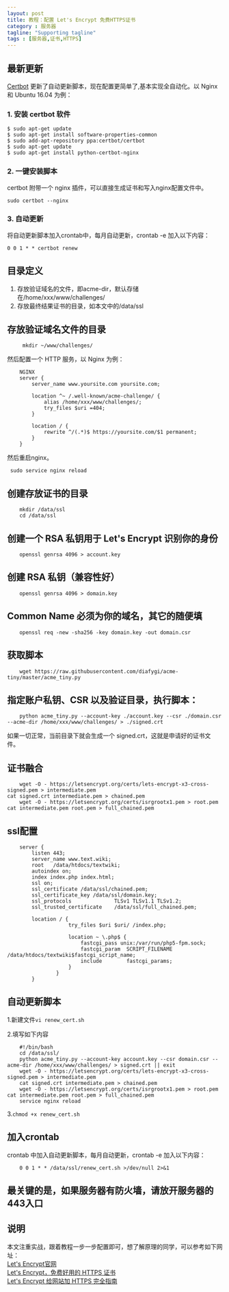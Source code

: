 ```yaml
---
layout: post
title: 教程：配置 Let's Encrypt 免费HTTPS证书
category : 服务器
tagline: "Supporting tagline"
tags : [服务器,证书,HTTPS]
---
```

## 最新更新
[Certbot](https://certbot.eff.org) 更新了自动更新脚本，现在配置更简单了,基本实现全自动化。以 Nginx 和 Ubuntu 16.04 为例：

### 1. 安装 certbot 软件

```
$ sudo apt-get update
$ sudo apt-get install software-properties-common
$ sudo add-apt-repository ppa:certbot/certbot
$ sudo apt-get update
$ sudo apt-get install python-certbot-nginx 
```

### 2. 一键安装脚本
certbot 附带一个 nginx 插件，可以直接生成证书和写入nginx配置文件中。

```
sudo certbot --nginx
```

### 3. 自动更新
将自动更新脚本加入crontab中，每月自动更新，crontab -e 加入以下内容：

```
0 0 1 * * certbot renew
```


## 目录定义
1. 存放验证域名的文件，即acme-dir，默认存储在/home/xxx/www/challenges/
2. 存放最终结果证书的目录，如本文中的/data/ssl

## 存放验证域名文件的目录

```
     mkdir ~/www/challenges/
```    

然后配置一个 HTTP 服务，以 Nginx 为例：

```
    NGINX
    server {
        server_name www.yoursite.com yoursite.com;

        location ^~ /.well-known/acme-challenge/ {
            alias /home/xxx/www/challenges/;
            try_files $uri =404;
        }

        location / {
            rewrite ^/(.*)$ https://yoursite.com/$1 permanent;
        }
    }
``` 
 
然后重启nginx。
```  
 sudo service nginx reload
```
 
## 创建存放证书的目录

```
    mkdir /data/ssl
    cd /data/ssl
```

## 创建一个 RSA 私钥用于 Let's Encrypt 识别你的身份

```    
    openssl genrsa 4096 > account.key
```

## 创建 RSA 私钥（兼容性好）

```
    openssl genrsa 4096 > domain.key
```

## Common Name 必须为你的域名，其它的随便填

```
    openssl req -new -sha256 -key domain.key -out domain.csr
```

## 获取脚本

```
    wget https://raw.githubusercontent.com/diafygi/acme-tiny/master/acme_tiny.py
```

## 指定账户私钥、CSR 以及验证目录，执行脚本：

```
    python acme_tiny.py --account-key ./account.key --csr ./domain.csr --acme-dir /home/xxx/www/challenges/ > ./signed.crt
```

如果一切正常，当前目录下就会生成一个 signed.crt，这就是申请好的证书文件。
## 证书融合

```
    wget -O - https://letsencrypt.org/certs/lets-encrypt-x3-cross-signed.pem > intermediate.pem
cat signed.crt intermediate.pem > chained.pem
    wget -O - https://letsencrypt.org/certs/isrgrootx1.pem > root.pem
cat intermediate.pem root.pem > full_chained.pem
```

## ssl配置

```
    server {
        listen 443;
        server_name www.text.wiki;
        root   /data/htdocs/textwiki;
        autoindex on;
        index index.php index.html;
        ssl on;
        ssl_certificate /data/ssl/chained.pem;
        ssl_certificate_key /data/ssl/domain.key;
        ssl_protocols              TLSv1 TLSv1.1 TLSv1.2;
        ssl_trusted_certificate    /data/ssl/full_chained.pem;

        location / {
                    try_files $uri $uri/ /index.php;

                    location ~ \.php$ {
                        fastcgi_pass unix:/var/run/php5-fpm.sock;
                        fastcgi_param  SCRIPT_FILENAME /data/htdocs/textwiki$fastcgi_script_name;
                        include        fastcgi_params;
                    }
                }
        }
```

## 自动更新脚本
1.新建文件`vi renew_cert.sh`

2.填写如下内容

```
    #!/bin/bash
    cd /data/ssl/
    python acme_tiny.py --account-key account.key --csr domain.csr --acme-dir /home/xxx/www/challenges/ > signed.crt || exit
    wget -O - https://letsencrypt.org/certs/lets-encrypt-x3-cross-signed.pem > intermediate.pem
    cat signed.crt intermediate.pem > chained.pem
    wget -O - https://letsencrypt.org/certs/isrgrootx1.pem > root.pem
cat intermediate.pem root.pem > full_chained.pem
    service nginx reload
```
3.`chmod +x renew_cert.sh`

## 加入crontab

crontab 中加入自动更新脚本，每月自动更新，crontab -e 加入以下内容：

```
    0 0 1 * * /data/ssl/renew_cert.sh >/dev/null 2>&1
```

## 最关键的是，如果服务器有防火墙，请放开服务器的443入口

## 说明
本文注重实战，跟着教程一步一步配置即可，想了解原理的同学，可以参考如下网址：     
[Let's Encrypt官网](https://letsencrypt.org/)    
[Let's Encrypt，免费好用的 HTTPS 证书](https://imququ.com/post/letsencrypt-certificate.html)    
[Let's Encrypt 给网站加 HTTPS 完全指南](https://ksmx.me/letsencrypt-ssl-https/)    